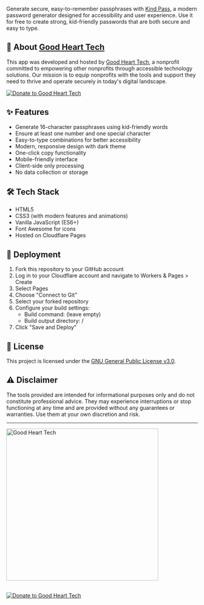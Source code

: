 Generate secure, easy-to-remember passphrases with [Kind Pass](http://password.nonprofittools.org/), a modern password generator designed for accessibility and user experience. Use it for free to create strong, kid-friendly passwords that are both secure and easy to type.

## 💙 About [Good Heart Tech](https://goodhearttech.org/)

This app was developed and hosted by [Good Heart Tech](https://goodhearttech.org/), a nonprofit committed to empowering other nonprofits through accessible technology solutions. Our mission is to equip nonprofits with the tools and support they need to thrive and operate securely in today's digital landscape.

[![Donate to Good Heart Tech](https://img.shields.io/badge/Donate_to_Good_Heart_Tech-💙-white)](https://goodhearttech.org/donate/)

## ✨ Features

- Generate 16-character passphrases using kid-friendly words
- Ensure at least one number and one special character
- Easy-to-type combinations for better accessibility
- Modern, responsive design with dark theme
- One-click copy functionality
- Mobile-friendly interface
- Client-side only processing
- No data collection or storage

## 🛠️ Tech Stack

- HTML5
- CSS3 (with modern features and animations)
- Vanilla JavaScript (ES6+)
- Font Awesome for icons
- Hosted on Cloudflare Pages

## 🚀 Deployment

1. Fork this repository to your GitHub account
2. Log in to your Cloudflare account and navigate to Workers & Pages > Create
3. Select Pages
4. Choose "Connect to Git"
5. Select your forked repository
6. Configure your build settings:
   - Build command: (leave empty)
   - Build output directory: /
7. Click "Save and Deploy"

## 📄 License

This project is licensed under the [GNU General Public License v3.0](LICENSE).

## ⚠️ Disclaimer

The tools provided are intended for informational purposes only and do not constitute professional advice. They may experience interruptions or stop functioning at any time and are provided without any guarantees or warranties. Use them at your own discretion and risk.

---

<a href="https://goodhearttech.org/">
  <img src="https://graphics.goodhearttech.org/GHT-AllWhiteLogo-phishsite.png" alt="Good Heart Tech" width="400">
</a>
<br><br>

[![Donate to Good Heart Tech](https://img.shields.io/badge/Donate_to_Good_Heart_Tech-💙-white)](https://goodhearttech.org/donate/)
